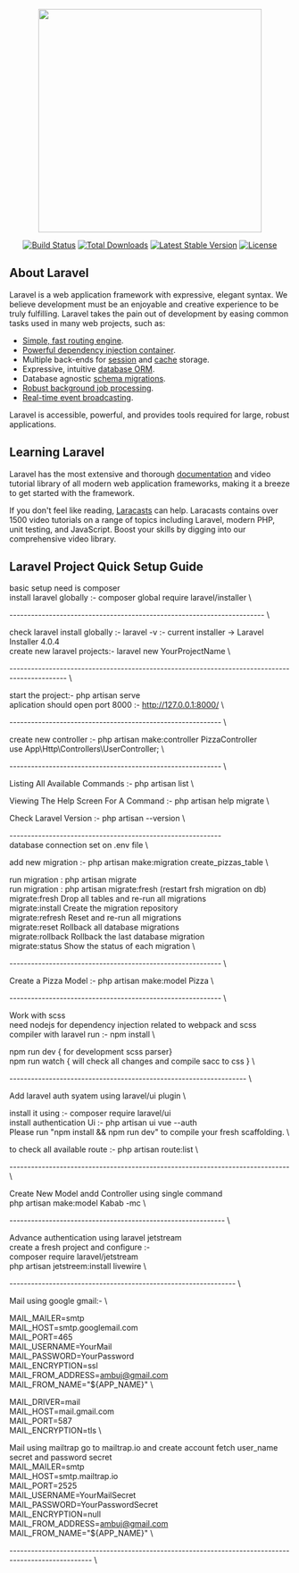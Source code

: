 <p align="center"><a href="https://laravel.com" target="_blank"><img src="https://raw.githubusercontent.com/laravel/art/master/logo-lockup/5%20SVG/2%20CMYK/1%20Full%20Color/laravel-logolockup-cmyk-red.svg" width="400"></a></p>

<p align="center">
<a href="https://travis-ci.org/laravel/framework"><img src="https://travis-ci.org/laravel/framework.svg" alt="Build Status"></a>
<a href="https://packagist.org/packages/laravel/framework"><img src="https://poser.pugx.org/laravel/framework/d/total.svg" alt="Total Downloads"></a>
<a href="https://packagist.org/packages/laravel/framework"><img src="https://poser.pugx.org/laravel/framework/v/stable.svg" alt="Latest Stable Version"></a>
<a href="https://packagist.org/packages/laravel/framework"><img src="https://poser.pugx.org/laravel/framework/license.svg" alt="License"></a>
</p>

## About Laravel

Laravel is a web application framework with expressive, elegant syntax. We believe development must be an enjoyable and creative experience to be truly fulfilling. Laravel takes the pain out of development by easing common tasks used in many web projects, such as:

- [Simple, fast routing engine](https://laravel.com/docs/routing).
- [Powerful dependency injection container](https://laravel.com/docs/container).
- Multiple back-ends for [session](https://laravel.com/docs/session) and [cache](https://laravel.com/docs/cache) storage.
- Expressive, intuitive [database ORM](https://laravel.com/docs/eloquent).
- Database agnostic [schema migrations](https://laravel.com/docs/migrations).
- [Robust background job processing](https://laravel.com/docs/queues).
- [Real-time event broadcasting](https://laravel.com/docs/broadcasting).

Laravel is accessible, powerful, and provides tools required for large, robust applications.

## Learning Laravel

Laravel has the most extensive and thorough [documentation](https://laravel.com/docs) and video tutorial library of all modern web application frameworks, making it a breeze to get started with the framework.

If you don't feel like reading, [Laracasts](https://laracasts.com) can help. Laracasts contains over 1500 video tutorials on a range of topics including Laravel, modern PHP, unit testing, and JavaScript. Boost your skills by digging into our comprehensive video library.

## Laravel Project Quick Setup Guide

basic setup need is composer \
install laravel globally :- composer global require laravel/installer \

----------------------------------------------------------------------- \

check laravel install globally :- laravel -v :- current installer -> Laravel Installer 4.0.4 \
create new laravel projects:- laravel new YourProjectName \

---------------------------------------------------------------------------------------------- \

start the project:-  php artisan serve \
aplication should open port 8000 :- http://127.0.0.1:8000/   \

----------------------------------------------------------- \

create new controller :- php artisan make:controller PizzaController \
use App\Http\Controllers\UserController; \

----------------------------------------------------------- \

Listing All Available Commands :- php artisan list \

Viewing The Help Screen For A Command :- php artisan help migrate \

Check Laravel Version :- php artisan --version \

----------------------------------------------------------- \
database connection set on .env file  \

add new migration :- php artisan make:migration create_pizzas_table  \

run migration : php artisan migrate  \
run migration : php artisan migrate:fresh (restart frsh migration on db) \
migrate:fresh        Drop all tables and re-run all migrations \
migrate:install      Create the migration repository \
migrate:refresh      Reset and re-run all migrations \
migrate:reset        Rollback all database migrations \
migrate:rollback     Rollback the last database migration \
migrate:status       Show the status of each migration \

----------------------------------------------------------- \

Create a Pizza Model :- php artisan make:model Pizza \

----------------------------------------------------------- \


Work with scss \
need nodejs for dependency injection related to webpack and scss compiler with laravel run :- npm install \

npm run dev { for development scss parser} \
npm run watch { will check all changes and compile sacc to css } \

------------------------------------------------------------------ \

Add laravel auth syatem using laravel/ui plugin \

install it using :- composer require laravel/ui \
install authentication Ui :- php artisan ui vue --auth \
Please run "npm install && npm run dev" to compile your fresh scaffolding. \

to check all available route :- php artisan route:list \

------------------------------------------------------------------------------ \

Create New Model andd Controller using single command  \
php artisan make:model Kabab -mc  \

------------------------------------------------------------ \

Advance authentication using laravel jetstream \
create a fresh project and configure :-  \
composer require laravel/jetstream \
php artisan jetstreem:install livewire \

--------------------------------------------------------------- \

Mail using google gmail:- \

MAIL_MAILER=smtp \
MAIL_HOST=smtp.googlemail.com \
MAIL_PORT=465 \
MAIL_USERNAME=YourMail \
MAIL_PASSWORD=YourPassword \
MAIL_ENCRYPTION=ssl \
MAIL_FROM_ADDRESS=ambuj@gmail.com \
MAIL_FROM_NAME="${APP_NAME}" \

MAIL_DRIVER=mail \
MAIL_HOST=mail.gmail.com \
MAIL_PORT=587 \
MAIL_ENCRYPTION=tls \

Mail using mailtrap go to mailtrap.io and create account fetch user_name secret and password secret \
MAIL_MAILER=smtp \
MAIL_HOST=smtp.mailtrap.io \
MAIL_PORT=2525 \
MAIL_USERNAME=YourMailSecret \
MAIL_PASSWORD=YourPasswordSecret \
MAIL_ENCRYPTION=null \
MAIL_FROM_ADDRESS=ambuj@gmail.com \
MAIL_FROM_NAME="${APP_NAME}" \

----------------------------------------------------------------------------------------------------- \
